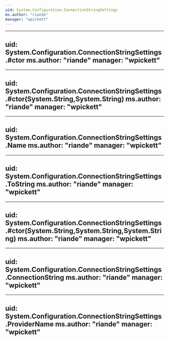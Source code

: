 ```yaml
---
uid: System.Configuration.ConnectionStringSettings
ms.author: "riande"
manager: "wpickett"
---
```


---
uid: System.Configuration.ConnectionStringSettings.#ctor
ms.author: "riande"
manager: "wpickett"
---

---
uid: System.Configuration.ConnectionStringSettings.#ctor(System.String,System.String)
ms.author: "riande"
manager: "wpickett"
---

---
uid: System.Configuration.ConnectionStringSettings.Name
ms.author: "riande"
manager: "wpickett"
---

---
uid: System.Configuration.ConnectionStringSettings.ToString
ms.author: "riande"
manager: "wpickett"
---

---
uid: System.Configuration.ConnectionStringSettings.#ctor(System.String,System.String,System.String)
ms.author: "riande"
manager: "wpickett"
---

---
uid: System.Configuration.ConnectionStringSettings.ConnectionString
ms.author: "riande"
manager: "wpickett"
---

---
uid: System.Configuration.ConnectionStringSettings.ProviderName
ms.author: "riande"
manager: "wpickett"
---

